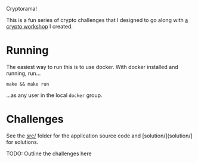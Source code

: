 Cryptorama!

This is a fun series of crypto challenges that I designed to go along with
[a crypto workshop](https://drive.google.com/open?id=1nJB-PbDxTDDZFniFW1N3-N7stVavPe9bP7MMZgGbCvc)
I created.

# Running

The easiest way to run this is to use docker. With docker installed and running,
run...


```
make && make run
```

...as any user in the local `docker` group.

# Challenges

See the [src/](src/) folder for the application source code and
[solution/](solution/] for solutions.

TODO: Outline the challenges here
